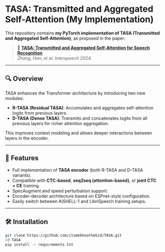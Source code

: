 # TASA: Transmitted and Aggregated Self-Attention (My Implementation)

This repository contains **my PyTorch implementation of TASA (Transmitted and Aggregated Self-Attention)**, as proposed in the paper:

> 📄 **[TASA: Transmitted and Aggregated Self-Attention for Speech Recognition](https://www.isca-archive.org/interspeech_2024/zhang24q_interspeech.pdf)**  
> *Zhang, Han, et al. Interspeech 2024.*

---

## 🔍 Overview

TASA enhances the Transformer architecture by introducing two new modules:

- **R-TASA (Residual TASA)**: Accumulates and aggregates self-attention logits from previous layers.
- **D-TASA (Dense TASA)**: Transmits and concatenates logits from all previous layers for richer attention aggregation.

This improves context modeling and allows deeper interactions between layers in the encoder.

---

## 🚀 Features

- Full implementation of **TASA encoder** (both R-TASA and D-TASA variants).
- Compatible with **CTC-based**, **seq2seq (attention-based)**, or **joint CTC + CE** training.
- SpecAugment and speed perturbation support.
- Encoder-decoder architecture based on ESPnet-style configuration.
- Easily switch between AISHELL-1 and LibriSpeech training setups.

---

## 🛠️ Installation

```bash
git clone https://github.com/itsmekhoathekid/TASA.git
cd TASA
pip install -r requirements.txt
